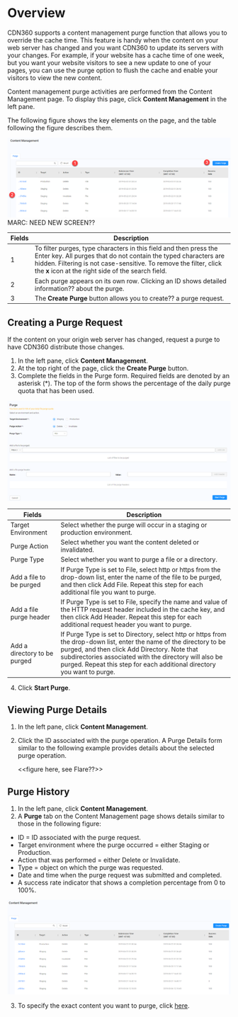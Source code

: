 # Overview

CDN360 supports a content management purge function that allows you to override the cache time. This feature is handy when the content on your web server has changed and you want CDN360 to update its servers with your changes. For example, if your website has a cache time of one week, but you want your website visitors to see a new update to one of your pages, you can use the purge option to flush the cache and enable your visitors to view the new content.

Content management purge activities are performed from the Content Management page. To display this page, click **Content Management** in the left pane.

The following figure shows the key elements on the page, and the table following the figure describes them.

![null](<../resources/images/Content Management.png>) MARC: NEED NEW SCREEN??

| **Fields** | **Description** |
| ---------- | --------------- |
| 1 | To filter purges, type characters in this field and then press the Enter key. All purges that do not contain the typed characters are hidden. Filtering is not case-sensitive. To remove the filter, click the **x** icon at the right side of the search field. |
| 2 | Each purge appears on its own row. Clicking an ID shows detailed information?? about the purge.|
| 3 | The **Create Purge** button allows you to create?? a purge request.|

## Creating a Purge Request

If the content on your origin web server has changed, request a purge to have CDN360 distribute those changes.

1. In the left pane, click **Content Management**.
2. At the top right of the page, click the **Create Purge** button. 
3. Complete the fields in the Purge form. Required fields are denoted by an asterisk (\*). The top of the form shows the percentage of the daily purge quota that has been used.

![null](<../resources/images/Purge Form.png>)


|**Fields**|**Description**|
|----------|---------------|
| Target Environment | Select whether the purge will occur in a staging or production environment.|
| Purge Action | Select whether you want the content deleted or invalidated.|
| Purge Type | Select whether you want to purge a file or a directory.|
| Add a file to be purged | If Purge Type is set to File, select http or https from the drop-down list, enter the name of the file to be purged, and then click Add File. Repeat this step for each additional file you want to purge.|
| Add a file purge header | If Purge Type is set to File, specify the name and value of the HTTP request header included in the cache key, and then click Add Header. Repeat this step for each additional request header you want to purge.|
| Add a directory to be purged | If Purge Type is set to Directory, select http or https from the drop-down list, enter the name of the directory to be purged, and then click Add Directory. Note that subdirectories associated with the directory will also be purged. Repeat this step for each additional directory you want to purge.|

4. Click **Start Purge**.

## Viewing Purge Details

1. In the left pane, click **Content Management**.
2. Click the ID associated with the purge operation. A Purge Details form similar to the following example provides details about the selected purge operation.
   
   <<figure here, see Flare??>>

## Purge History

1. In the left pane, click **Content Management**.
2. A **Purge** tab on the Content Management page shows details similar to those in the following figure:

- ID = ID associated with the purge request.
- Target environment where the purge occurred = either Staging or Production.
- Action that was performed = either Delete or Invalidate.
- Type = object on which the purge was requested.
- Date and time when the purge request was submitted and completed.
- A success rate indicator that shows a completion percentage from 0 to 100%.

![null](<../resources/images/dashboard13.png>)

3. To specify the exact content you want to purge, click [here](<Creating a Purge Request.htm>).

